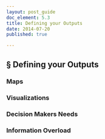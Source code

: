 ```yaml
---
layout: post_guide
doc_element: 5.3
title: Defining your Outputs
date: 2014-07-20
published: true

---
```


## &sect; Defining your Outputs

### Maps

### Visualizations

### Decision Makers Needs

### Information Overload


